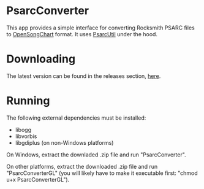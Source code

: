 # PsarcConverter

This app provides a simple interface for converting Rocksmith PSARC files to [OpenSongChart](https://github.com/mikeoliphant/OpenSongChart) format. It uses [PsarcUtil](https://github.com/mikeoliphant/PsarcUtil) under the hood.

# Downloading

The latest version can be found in the releases section, [here](https://github.com/mikeoliphant/PsarcConverter/releases/latest).

# Running

The following external dependencies must be installed:

- libogg
- libvorbis
- libgdiplus (on non-Windows platforms)

On Windows, extract the downladed .zip file and run "PsarcConverter".

On other platforms, extract the downloaded .zip file and run "PsarcConverterGL" (you will likely have to make it executable first: "chmod u+x PsarcConverterGL").

